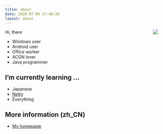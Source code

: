 ```yaml
---
title: about
date: 2020-07-06 17:40:18
layout: about
---
```


<img align="right" src="https://github-readme-stats.vercel.app/api?username=NatsuSai&show_icons=true&hide_border=true&icon_color=586069&title_color=a0a9af">

Hi, there
- Windows user
- Android user
- Office worker
- ACGN lover
- Java programmer

## I’m currently learning ...
  - Japanese
  - [Netty](https://github.com/netty/netty)
  - Everything

## More information (zh_CN)
  - [My homepage](https://blog.kurenai.club)

